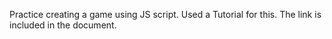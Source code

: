Practice creating a game using JS script. Used a Tutorial for this. The link is included in the document. 
